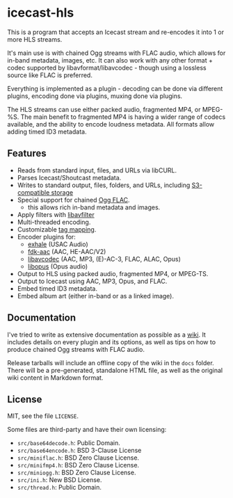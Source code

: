 # icecast-hls

This is a program that accepts an Icecast stream and re-encodes it
into 1 or more HLS streams.

It's main use is with chained Ogg streams with FLAC audio, which
allows for in-band metadata, images, etc. It can also work with any
other format + codec supported by libavformat/libavcodec - though using
a lossless source like FLAC is preferred.

Everything is implemented as a plugin - decoding can be done
via different plugins, encoding done via plugins, muxing done
via plugins.

The HLS streams can use either packed audio, fragmented MP4, or MPEG-%S.
The main benefit to fragmented MP4 is having a wider range of codecs
available, and the ability to encode loudness metadata. All formats
allow adding timed ID3 metadata.

## Features

* Reads from standard input, files, and URLs via libCURL.
* Parses Icecast/Shoutcast metadata.
* Writes to standard output, files, folders, and URLs,
including [S3-compatible storage](https://github.com/jprjr/icecast-hls/wiki/Plugins:-Output#aws-default-false)
* Special support for chained [Ogg FLAC](https://github.com/jprjr/icecast-hls/wiki/Misc:-Ogg-Chaining-With-FLAC).
    * this allows rich in-band metadata and images.
* Apply filters with [libavfilter](https://ffmpeg.org/ffmpeg-filters.html)
* Multi-threaded encoding.
* Customizable [tag mapping](https://github.com/jprjr/icecast-hls/wiki/Configuration-Reference#tagmaps).
* Encoder plugins for:
    * [exhale](https://gitlab.com/ecodis/exhale) (USAC Audio)
    * [fdk-aac](https://github.com/mstorsjo/fdk-aac) (AAC, HE-AAC/V2)
    * [libavcodec](https://ffmpeg.org/ffmpeg-codecs.html) (AAC, MP3, (E)-AC-3, FLAC, ALAC, Opus)
    * [libopus](https://www.opus-codec.org/) (Opus audio)
* Output to HLS using packed audio, fragmented MP4, or MPEG-TS.
* Output to Icecast using AAC, MP3, Opus, and FLAC.
* Embed timed ID3 metadata.
* Embed album art (either in-band or as a linked image).

## Documentation

I've tried to write as extensive documentation as possible as
a [wiki](https://github.com/jprjr/icecast-hls/wiki/Documentation).
It includes details on every plugin and its options, as well as tips
on how to produce chained Ogg streams with FLAC audio.

Release tarballs will include an offline copy of the wiki in the `docs`
folder. There will be a pre-generated, standalone HTML file, as well
as the original wiki content in Markdown format.

## License

MIT, see the file `LICENSE`.

Some files are third-party and have their own licensing:

* `src/base64decode.h`: Public Domain.
* `src/base64encode.h`: BSD 3-Clause License
* `src/miniflac.h`: BSD Zero Clause License.
* `src/minifmp4.h`: BSD Zero Clause License.
* `src/miniogg.h`: BSD Zero Clause License.
* `src/ini.h`: New BSD License.
* `src/thread.h`: Public Domain.
